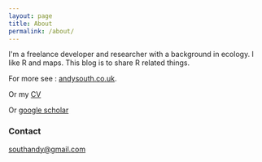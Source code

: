 ```yaml
---
layout: page
title: About
permalink: /about/
---
```


I'm a freelance developer and researcher with a background in ecology. I like R and maps. This blog is to share R related things.

For more see : [andysouth.co.uk](http://www.andysouth.co.uk).

Or my [CV](/images/cv_AndySouth_2pages_dec2014.pdf)

Or [google scholar](http://scholar.google.com/citations?user=eJz46kAAAAAJ&hl=en)

### Contact

[southandy@gmail.com](mailto:southandy@gmail.com)